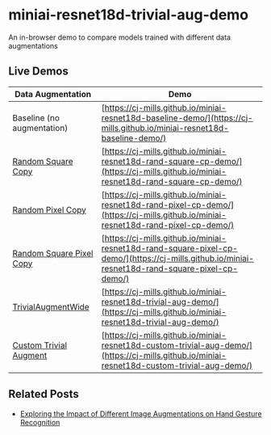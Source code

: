 # miniai-resnet18d-trivial-aug-demo
  An in-browser demo to compare models trained with different data augmentations 



## Live Demos

| Data Augmentation                                            | Demo                                                         |
| ------------------------------------------------------------ | ------------------------------------------------------------ |
| Baseline (no augmentation)                                   | [https://cj-mills.github.io/miniai-resnet18d-baseline-demo/](https://cj-mills.github.io/miniai-resnet18d-baseline-demo/) |
| [Random Square Copy](https://christianjmills.com/posts/miniai-data-augmentation-experiments/part-1/#random-square-copy-transform) | [https://cj-mills.github.io/miniai-resnet18d-rand-square-cp-demo/](https://cj-mills.github.io/miniai-resnet18d-rand-square-cp-demo/) |
| [Random Pixel Copy](https://christianjmills.com/posts/miniai-data-augmentation-experiments/part-1/#random-pixel-copy-transform) | [https://cj-mills.github.io/miniai-resnet18d-rand-pixel-cp-demo/](https://cj-mills.github.io/miniai-resnet18d-rand-pixel-cp-demo/) |
| [Random Square Pixel Copy](https://christianjmills.com/posts/miniai-data-augmentation-experiments/part-1/#random-square-pixel-copy-transform) | [https://cj-mills.github.io/miniai-resnet18d-rand-square-pixel-cp-demo/](https://cj-mills.github.io/miniai-resnet18d-rand-square-pixel-cp-demo/) |
| [TrivialAugmentWide](https://pytorch.org/vision/main/generated/torchvision.transforms.TrivialAugmentWide.html) | [https://cj-mills.github.io/miniai-resnet18d-trivial-aug-demo/](https://cj-mills.github.io/miniai-resnet18d-trivial-aug-demo/) |
| [Custom Trivial Augment](https://christianjmills.com/posts/miniai-data-augmentation-experiments/part-1/#custom-trivial-augmentation-transform) | [https://cj-mills.github.io/miniai-resnet18d-custom-trivial-aug-demo/](https://cj-mills.github.io/miniai-resnet18d-custom-trivial-aug-demo/) |



## Related Posts
* [Exploring the Impact of Different Image Augmentations on Hand Gesture Recognition](https://christianjmills.com/posts/miniai-data-augmentation-experiments/part-1/)
